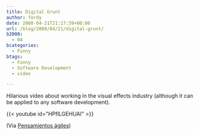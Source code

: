```yaml
---
title: Digital Grunt
author: ferdy
date: 2008-04-21T21:17:59+00:00
url: /blog/2008/04/21/digital-grunt/
b2008:
  - 04
bcategories:
  - Funny
btags:
  - Funny
  - Software Development
  - video

---
```

Hilarious video about working in the visual effects industry (although it can be applied to any software development).

{{< youtube id="HPflLGEHUAI" >}}

(Via [Pensamientos &aacute;giles][1])

 [1]: http://brigomp.blogspot.com/2008/04/la-vida-del-freelance.html